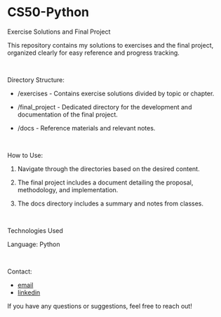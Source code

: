 # CS50-Python

Exercise Solutions and Final Project

This repository contains my solutions to exercises and the final project, organized clearly for easy reference and progress tracking.

<br/>

Directory Structure:

- /exercises - Contains exercise solutions divided by topic or chapter.
  
- /final_project - Dedicated directory for the development and documentation of the final project.
  
- /docs - Reference materials and relevant notes.

<br/>

How to Use:

  1. Navigate through the directories based on the desired content.
  
  2. The final project includes a document detailing the proposal, methodology, and implementation.

  3. The docs directory includes a summary and notes from classes.

<br/>

Technologies Used

Language: Python 

<br/>

Contact:

- [email](mailto:jopwink63@gmail.com?subject=[GitHub]%20Source%20Han%20Sans)
- [linkedin](https://www.linkedin.com/in/winkjoao/)


If you have any questions or suggestions, feel free to reach out!
